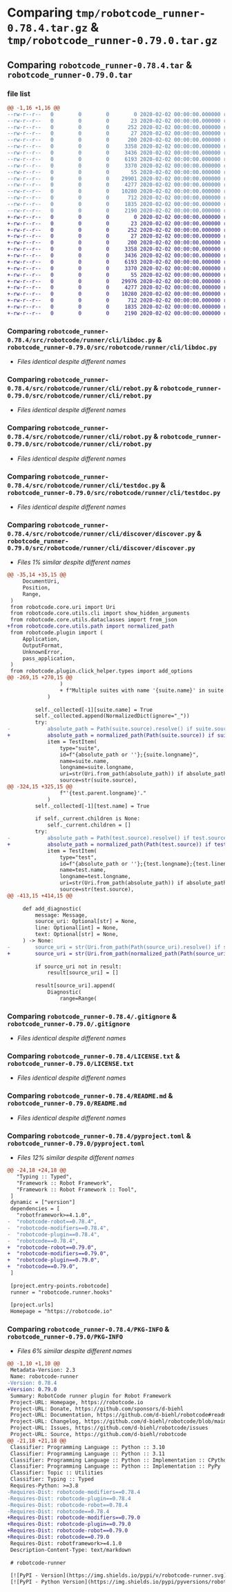 # Comparing `tmp/robotcode_runner-0.78.4.tar.gz` & `tmp/robotcode_runner-0.79.0.tar.gz`

## Comparing `robotcode_runner-0.78.4.tar` & `robotcode_runner-0.79.0.tar`

### file list

```diff
@@ -1,16 +1,16 @@
--rw-r--r--   0        0        0        0 2020-02-02 00:00:00.000000 robotcode_runner-0.78.4/src/robotcode/runner/__init__.py
--rw-r--r--   0        0        0       23 2020-02-02 00:00:00.000000 robotcode_runner-0.78.4/src/robotcode/runner/__version__.py
--rw-r--r--   0        0        0      252 2020-02-02 00:00:00.000000 robotcode_runner-0.78.4/src/robotcode/runner/hooks.py
--rw-r--r--   0        0        0       27 2020-02-02 00:00:00.000000 robotcode_runner-0.78.4/src/robotcode/runner/py.typed
--rw-r--r--   0        0        0      200 2020-02-02 00:00:00.000000 robotcode_runner-0.78.4/src/robotcode/runner/cli/__init__.py
--rw-r--r--   0        0        0     3358 2020-02-02 00:00:00.000000 robotcode_runner-0.78.4/src/robotcode/runner/cli/libdoc.py
--rw-r--r--   0        0        0     3436 2020-02-02 00:00:00.000000 robotcode_runner-0.78.4/src/robotcode/runner/cli/rebot.py
--rw-r--r--   0        0        0     6193 2020-02-02 00:00:00.000000 robotcode_runner-0.78.4/src/robotcode/runner/cli/robot.py
--rw-r--r--   0        0        0     3370 2020-02-02 00:00:00.000000 robotcode_runner-0.78.4/src/robotcode/runner/cli/testdoc.py
--rw-r--r--   0        0        0       55 2020-02-02 00:00:00.000000 robotcode_runner-0.78.4/src/robotcode/runner/cli/discover/__init__.py
--rw-r--r--   0        0        0    29901 2020-02-02 00:00:00.000000 robotcode_runner-0.78.4/src/robotcode/runner/cli/discover/discover.py
--rw-r--r--   0        0        0     4277 2020-02-02 00:00:00.000000 robotcode_runner-0.78.4/.gitignore
--rw-r--r--   0        0        0    10280 2020-02-02 00:00:00.000000 robotcode_runner-0.78.4/LICENSE.txt
--rw-r--r--   0        0        0      712 2020-02-02 00:00:00.000000 robotcode_runner-0.78.4/README.md
--rw-r--r--   0        0        0     1835 2020-02-02 00:00:00.000000 robotcode_runner-0.78.4/pyproject.toml
--rw-r--r--   0        0        0     2190 2020-02-02 00:00:00.000000 robotcode_runner-0.78.4/PKG-INFO
+-rw-r--r--   0        0        0        0 2020-02-02 00:00:00.000000 robotcode_runner-0.79.0/src/robotcode/runner/__init__.py
+-rw-r--r--   0        0        0       23 2020-02-02 00:00:00.000000 robotcode_runner-0.79.0/src/robotcode/runner/__version__.py
+-rw-r--r--   0        0        0      252 2020-02-02 00:00:00.000000 robotcode_runner-0.79.0/src/robotcode/runner/hooks.py
+-rw-r--r--   0        0        0       27 2020-02-02 00:00:00.000000 robotcode_runner-0.79.0/src/robotcode/runner/py.typed
+-rw-r--r--   0        0        0      200 2020-02-02 00:00:00.000000 robotcode_runner-0.79.0/src/robotcode/runner/cli/__init__.py
+-rw-r--r--   0        0        0     3358 2020-02-02 00:00:00.000000 robotcode_runner-0.79.0/src/robotcode/runner/cli/libdoc.py
+-rw-r--r--   0        0        0     3436 2020-02-02 00:00:00.000000 robotcode_runner-0.79.0/src/robotcode/runner/cli/rebot.py
+-rw-r--r--   0        0        0     6193 2020-02-02 00:00:00.000000 robotcode_runner-0.79.0/src/robotcode/runner/cli/robot.py
+-rw-r--r--   0        0        0     3370 2020-02-02 00:00:00.000000 robotcode_runner-0.79.0/src/robotcode/runner/cli/testdoc.py
+-rw-r--r--   0        0        0       55 2020-02-02 00:00:00.000000 robotcode_runner-0.79.0/src/robotcode/runner/cli/discover/__init__.py
+-rw-r--r--   0        0        0    29976 2020-02-02 00:00:00.000000 robotcode_runner-0.79.0/src/robotcode/runner/cli/discover/discover.py
+-rw-r--r--   0        0        0     4277 2020-02-02 00:00:00.000000 robotcode_runner-0.79.0/.gitignore
+-rw-r--r--   0        0        0    10280 2020-02-02 00:00:00.000000 robotcode_runner-0.79.0/LICENSE.txt
+-rw-r--r--   0        0        0      712 2020-02-02 00:00:00.000000 robotcode_runner-0.79.0/README.md
+-rw-r--r--   0        0        0     1835 2020-02-02 00:00:00.000000 robotcode_runner-0.79.0/pyproject.toml
+-rw-r--r--   0        0        0     2190 2020-02-02 00:00:00.000000 robotcode_runner-0.79.0/PKG-INFO
```

### Comparing `robotcode_runner-0.78.4/src/robotcode/runner/cli/libdoc.py` & `robotcode_runner-0.79.0/src/robotcode/runner/cli/libdoc.py`

 * *Files identical despite different names*

### Comparing `robotcode_runner-0.78.4/src/robotcode/runner/cli/rebot.py` & `robotcode_runner-0.79.0/src/robotcode/runner/cli/rebot.py`

 * *Files identical despite different names*

### Comparing `robotcode_runner-0.78.4/src/robotcode/runner/cli/robot.py` & `robotcode_runner-0.79.0/src/robotcode/runner/cli/robot.py`

 * *Files identical despite different names*

### Comparing `robotcode_runner-0.78.4/src/robotcode/runner/cli/testdoc.py` & `robotcode_runner-0.79.0/src/robotcode/runner/cli/testdoc.py`

 * *Files identical despite different names*

### Comparing `robotcode_runner-0.78.4/src/robotcode/runner/cli/discover/discover.py` & `robotcode_runner-0.79.0/src/robotcode/runner/cli/discover/discover.py`

 * *Files 1% similar despite different names*

```diff
@@ -35,14 +35,15 @@
     DocumentUri,
     Position,
     Range,
 )
 from robotcode.core.uri import Uri
 from robotcode.core.utils.cli import show_hidden_arguments
 from robotcode.core.utils.dataclasses import from_json
+from robotcode.core.utils.path import normalized_path
 from robotcode.plugin import (
     Application,
     OutputFormat,
     UnknownError,
     pass_application,
 )
 from robotcode.plugin.click_helper.types import add_options
@@ -269,15 +270,15 @@
                 )
                 + f"Multiple suites with name '{suite.name}' in suite '{suite.parent.longname}'."
             )
 
         self._collected[-1][suite.name] = True
         self._collected.append(NormalizedDict(ignore="_"))
         try:
-            absolute_path = Path(suite.source).resolve() if suite.source else None
+            absolute_path = normalized_path(Path(suite.source)) if suite.source else None
             item = TestItem(
                 type="suite",
                 id=f"{absolute_path or ''};{suite.longname}",
                 name=suite.name,
                 longname=suite.longname,
                 uri=str(Uri.from_path(absolute_path)) if absolute_path else None,
                 source=str(suite.source),
@@ -324,15 +325,15 @@
                 f"'{test.parent.longname}'."
             )
         self._collected[-1][test.name] = True
 
         if self._current.children is None:
             self._current.children = []
         try:
-            absolute_path = Path(test.source).resolve() if test.source is not None else None
+            absolute_path = normalized_path(Path(test.source)) if test.source is not None else None
             item = TestItem(
                 type="test",
                 id=f"{absolute_path or ''};{test.longname};{test.lineno}",
                 name=test.name,
                 longname=test.longname,
                 uri=str(Uri.from_path(absolute_path)) if absolute_path else None,
                 source=str(test.source),
@@ -413,15 +414,15 @@
 
     def add_diagnostic(
         message: Message,
         source_uri: Optional[str] = None,
         line: Optional[int] = None,
         text: Optional[str] = None,
     ) -> None:
-        source_uri = str(Uri.from_path(Path(source_uri).resolve() if source_uri else Path.cwd()))
+        source_uri = str(Uri.from_path(normalized_path(Path(source_uri)) if source_uri else Path.cwd()))
 
         if source_uri not in result:
             result[source_uri] = []
 
         result[source_uri].append(
             Diagnostic(
                 range=Range(
```

### Comparing `robotcode_runner-0.78.4/.gitignore` & `robotcode_runner-0.79.0/.gitignore`

 * *Files identical despite different names*

### Comparing `robotcode_runner-0.78.4/LICENSE.txt` & `robotcode_runner-0.79.0/LICENSE.txt`

 * *Files identical despite different names*

### Comparing `robotcode_runner-0.78.4/README.md` & `robotcode_runner-0.79.0/README.md`

 * *Files identical despite different names*

### Comparing `robotcode_runner-0.78.4/pyproject.toml` & `robotcode_runner-0.79.0/pyproject.toml`

 * *Files 12% similar despite different names*

```diff
@@ -24,18 +24,18 @@
   "Typing :: Typed",
   "Framework :: Robot Framework",
   "Framework :: Robot Framework :: Tool",
 ]
 dynamic = ["version"]
 dependencies = [
   "robotframework>=4.1.0",
-  "robotcode-robot==0.78.4",
-  "robotcode-modifiers==0.78.4",
-  "robotcode-plugin==0.78.4",
-  "robotcode==0.78.4",
+  "robotcode-robot==0.79.0",
+  "robotcode-modifiers==0.79.0",
+  "robotcode-plugin==0.79.0",
+  "robotcode==0.79.0",
 ]
 
 [project.entry-points.robotcode]
 runner = "robotcode.runner.hooks"
 
 [project.urls]
 Homepage = "https://robotcode.io"
```

### Comparing `robotcode_runner-0.78.4/PKG-INFO` & `robotcode_runner-0.79.0/PKG-INFO`

 * *Files 6% similar despite different names*

```diff
@@ -1,10 +1,10 @@
 Metadata-Version: 2.3
 Name: robotcode-runner
-Version: 0.78.4
+Version: 0.79.0
 Summary: RobotCode runner plugin for Robot Framework
 Project-URL: Homepage, https://robotcode.io
 Project-URL: Donate, https://github.com/sponsors/d-biehl
 Project-URL: Documentation, https://github.com/d-biehl/robotcode#readme
 Project-URL: Changelog, https://github.com/d-biehl/robotcode/blob/main/CHANGELOG.md
 Project-URL: Issues, https://github.com/d-biehl/robotcode/issues
 Project-URL: Source, https://github.com/d-biehl/robotcode
@@ -21,18 +21,18 @@
 Classifier: Programming Language :: Python :: 3.10
 Classifier: Programming Language :: Python :: 3.11
 Classifier: Programming Language :: Python :: Implementation :: CPython
 Classifier: Programming Language :: Python :: Implementation :: PyPy
 Classifier: Topic :: Utilities
 Classifier: Typing :: Typed
 Requires-Python: >=3.8
-Requires-Dist: robotcode-modifiers==0.78.4
-Requires-Dist: robotcode-plugin==0.78.4
-Requires-Dist: robotcode-robot==0.78.4
-Requires-Dist: robotcode==0.78.4
+Requires-Dist: robotcode-modifiers==0.79.0
+Requires-Dist: robotcode-plugin==0.79.0
+Requires-Dist: robotcode-robot==0.79.0
+Requires-Dist: robotcode==0.79.0
 Requires-Dist: robotframework>=4.1.0
 Description-Content-Type: text/markdown
 
 # robotcode-runner
 
 [![PyPI - Version](https://img.shields.io/pypi/v/robotcode-runner.svg)](https://pypi.org/project/robotcode-runner)
 [![PyPI - Python Version](https://img.shields.io/pypi/pyversions/robotcode-runner.svg)](https://pypi.org/project/robotcode-runner)
```

